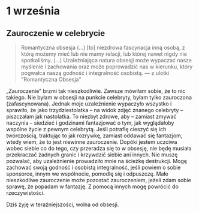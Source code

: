 
# 1 września

## Zauroczenie w celebrycie

> Romantyczna obsesja (...) [to] niezdrowa fascynacja inną osobą, z którą możemy mieć lub nie mamy relacji, lub której nawet nigdy nie spotkaliśmy. (...) Uzależniająca natura obsesji może wypaczać nasze myślenie i zachowania oraz może poprowadzić nas w kierunku, który pogwałca naszą godność i integralność osobistą. — z ulotki "Romantyczna Obsesja"

„Zauroczenie" brzmi tak nieszkodliwie. Zawsze mówiłam sobie, że to nic takiego. Nie byłam w obsesji na punkcie celebryty, byłam tylko zauroczona (zafascynowana). Jednak moje uzależnienie wypaczyło wszystko i sprawiło, że jako trzydziestolatka – na widok zdjęć znanego celebryty – piszczałam jak nastolatka. To niezbyt zdrowe, aby – zamiast zmywać naczynia – siedzieć i godzinami fantazjować o tym, jak wyglądałoby wspólne życie z pewnym celebrytą. Jeśli potrafię cieszyć się ich twórczością, traktując to jak rozrywkę, zamiast oddawać się fantazjom, wtedy wiem, że to jest niewinne zauroczenie. Dopóki jestem uczciwa wobec siebie co do tego, czy przeradza się to w obsesję, nie będę musiała przekraczać żadnych granic i krzywdzić siebie ani innych. Nie muszę pozwalać, aby uzależnienie prowadziło mnie na ścieżkę destrukcji. Mogę zachować swoją godność i osobistą integralność, jeśli powiem o sobie sponsorce, innym we wspólnocie, pomodlę się i odpuszczę. Małe nieszkodliwe zauroczenie może pozostać zauroczeniem, jeżeli zdam sobie sprawę, że popadam w fantazję. Z pomocą innych mogę powrócić do rzeczywistości.

Dziś żyję w teraźniejszości, wolna od obsesji.
